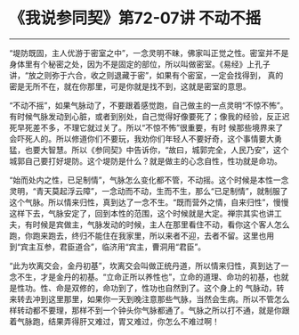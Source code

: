 # 《我说参同契》第72-07讲 不动不摇

------

“堤防既固，主人优游于密室之中”，一念灵明不昧，佛家叫正觉之性。密室并不是身体里有个秘密之处，因为不是固定的部位，所以叫做密室。《易经》上孔子讲，“放之则弥于六合，收之则退藏于密”，如果有个密室，一定会找得到， 真的密是无所不在，就在你那里，可是你就是找不到，这就是密室的意思。

“不动不摇”，如果气脉动了，不要跟着感觉跑，自己做主的一点灵明“不惊不怖”。有时候气脉发动到心脏，或者到别处，自己觉得好像要死了；像我的经验，反正迟死早死差不多，不理它就过关了。所以“不惊不怖”很重要，有时 候那些境界来了会吓死人的。所以修道你们不要玩，我劝你们年轻人不要好奇，这个事情要大勇猛，也要大智慧。所以《参同契》中告诉你，“故曰，城郭完全，人民乃安”，这个城郭自己要打好堤防。这个堤防是什么？就是做主的心念自性，性功就是命功。

“始而处内之性，已足制情”，气脉怎么变化都不管，不动摇。这个时候是本性一念灵明，“青天莫起浮云障”，一念动而不动，生而不生，那么“已足制情”，就制服了这个气脉。所以情来归性，真到达了一念不生。“既而营外之情，自来归性”，慢慢这样下去，气脉安定了，回到本性的范围，这个时候就是大定。禅宗其实也讲工夫，有时候是宾做主，气脉发动的时候，主人在那里看住不动，看你这个客人怎么跑，你跑来跑去，终归不能住在我家里，所以来者不迎，去者不留。这里也用到“宾主互参，君臣道合”，临济用“宾主，曹洞用“君臣”。

“此为坎离交会，金丹初基”，坎离交会叫做正统丹道，所以情来归性，真到达了一念不生，才是金丹的初基。“立命正所以养性也”，立命的道理、命功的初基，也就是性功。性、命是双修的，命功到了，性功也自然到了。这个身上的 气脉动，转来转去冲到这里那里，如果你一天到晚注意那些气脉，当然会生病。所以不管怎么样转动都不要理，那样不到一个钟头你气脉都通了。气脉之所以打不通，就是你跟着气脉跑，结果弄得肝又难过，胃又难过，你怎么不难过啊！